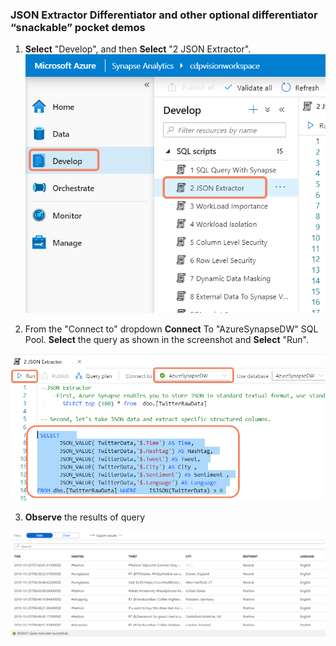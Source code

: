 ### JSON Extractor Differentiator and other optional differentiator “snackable” pocket demos

1. **Select** "Develop", and then **Select** "2 JSON Extractor". 
![](media/2020-04-10_17-13-47.png)

2. From the "Connect to" dropdown **Connect** To "AzureSynapseDW" SQL Pool. **Select** the query as shown in the screenshot and **Select** "Run".

![](media/2020-04-10_17-14-55.png)

3. **Observe** the results of query 

![](media/2020-04-10_17-16-30.png)